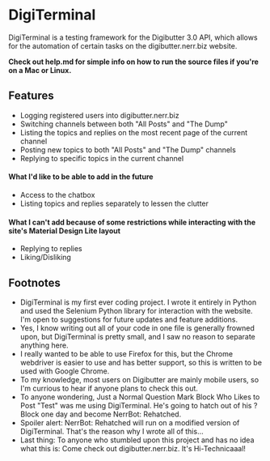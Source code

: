 # DigiTerminal
DigiTerminal is a testing framework for the Digibutter 3.0 API, which allows for the automation of certain tasks on the digibutter.nerr.biz website.

**Check out help.md for simple info on how to run the source files if you're on a Mac or Linux.**

## Features
- Logging registered users into digibutter.nerr.biz
- Switching channels between both "All Posts" and "The Dump"
- Listing the topics and replies on the most recent page of the current channel
- Posting new topics to both "All Posts" and "The Dump" channels
- Replying to specific topics in the current channel

#### What I'd like to be able to add in the future
- Access to the chatbox
- Listing topics and replies separately to lessen the clutter

#### What I can't add because of some restrictions while interacting with the site's Material Design Lite layout
- Replying to replies
- Liking/Disliking

## Footnotes
- DigiTerminal is my first ever coding project. I wrote it entirely in Python and used the Selenium Python library for interaction with the website. I'm open to suggestions for future updates and feature additions.
- Yes, I know writing out all of your code in one file is generally frowned upon, but DigiTerminal is pretty small, and I saw no reason to separate anything here.
- I really wanted to be able to use Firefox for this, but the Chrome webdriver is easier to use and has better support, so this is written to be used with Google Chrome.
- To my knowledge, most users on Digibutter are mainly mobile users, so I'm currious to hear if anyone plans to check this out.
- To anyone wondering, Just a Normal Question Mark Block Who Likes to Post "Test" was me using DigiTerminal. He's going to hatch out of his ? Block one day and become NerrBot: Rehatched.
- Spoiler alert: NerrBot: Rehatched will run on a modified version of DigiTerminal. That's the reason why I wrote all of this...
- Last thing: To anyone who stumbled upon this project and has no idea what this is: Come check out digibutter.nerr.biz. It's Hi-Technicaaal!
